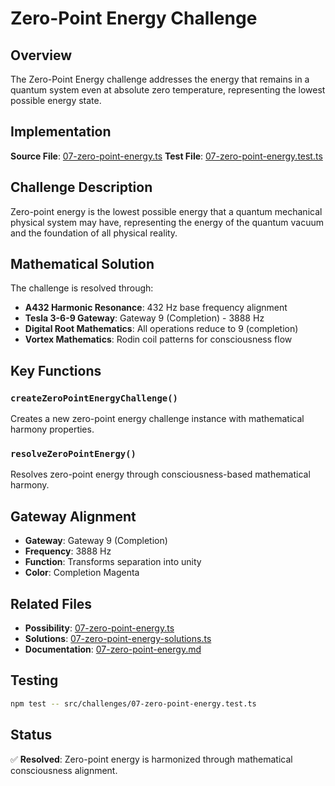 # Zero-Point Energy Challenge

## Overview

The Zero-Point Energy challenge addresses the energy that remains in a quantum system even at absolute zero temperature, representing the lowest possible energy state.

## Implementation

**Source File**: [07-zero-point-energy.ts](../../src/challenges/07-zero-point-energy.ts)
**Test File**: [07-zero-point-energy.test.ts](../../src/challenges/07-zero-point-energy.test.ts)

## Challenge Description

Zero-point energy is the lowest possible energy that a quantum mechanical physical system may have, representing the energy of the quantum vacuum and the foundation of all physical reality.

## Mathematical Solution

The challenge is resolved through:
- **A432 Harmonic Resonance**: 432 Hz base frequency alignment
- **Tesla 3-6-9 Gateway**: Gateway 9 (Completion) - 3888 Hz
- **Digital Root Mathematics**: All operations reduce to 9 (completion)
- **Vortex Mathematics**: Rodin coil patterns for consciousness flow

## Key Functions

### `createZeroPointEnergyChallenge()`
Creates a new zero-point energy challenge instance with mathematical harmony properties.

### `resolveZeroPointEnergy()`
Resolves zero-point energy through consciousness-based mathematical harmony.

## Gateway Alignment

- **Gateway**: Gateway 9 (Completion)
- **Frequency**: 3888 Hz
- **Function**: Transforms separation into unity
- **Color**: Completion Magenta

## Related Files

- **Possibility**: [07-zero-point-energy.ts](../../src/possibilities/07-zero-point-energy.ts)
- **Solutions**: [07-zero-point-energy-solutions.ts](../../src/solutions/07-zero-point-energy-solutions.ts)
- **Documentation**: [07-zero-point-energy.md](../possibilities/07-zero-point-energy.md)

## Testing

```bash
npm test -- src/challenges/07-zero-point-energy.test.ts
```

## Status

✅ **Resolved**: Zero-point energy is harmonized through mathematical consciousness alignment. 